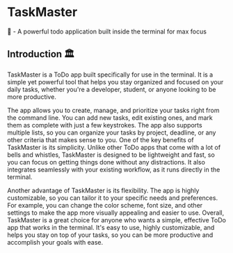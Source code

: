 # TaskMaster
📑 - A powerful todo application built inside the terminal for max focus

## Introduction 🏛
TaskMaster is a ToDo app built specifically for use in the terminal. It is a simple yet powerful tool that helps you stay organized and focused on your daily tasks, whether you're a developer, student, or anyone looking to be more productive.

The app allows you to create, manage, and prioritize your tasks right from the command line. You can add new tasks, edit existing ones, and mark them as complete with just a few keystrokes. The app also supports multiple lists, so you can organize your tasks by project, deadline, or any other criteria that makes sense to you. One of the key benefits of TaskMaster is its simplicity. Unlike other ToDo apps that come with a lot of bells and whistles, TaskMaster is designed to be lightweight and fast, so you can focus on getting things done without any distractions. It also integrates seamlessly with your existing workflow, as it runs directly in the terminal.

Another advantage of TaskMaster is its flexibility. The app is highly customizable, so you can tailor it to your specific needs and preferences. For example, you can change the color scheme, font size, and other settings to make the app more visually appealing and easier to use. Overall, TaskMaster is a great choice for anyone who wants a simple, effective ToDo app that works in the terminal. It's easy to use, highly customizable, and helps you stay on top of your tasks, so you can be more productive and accomplish your goals with ease.
